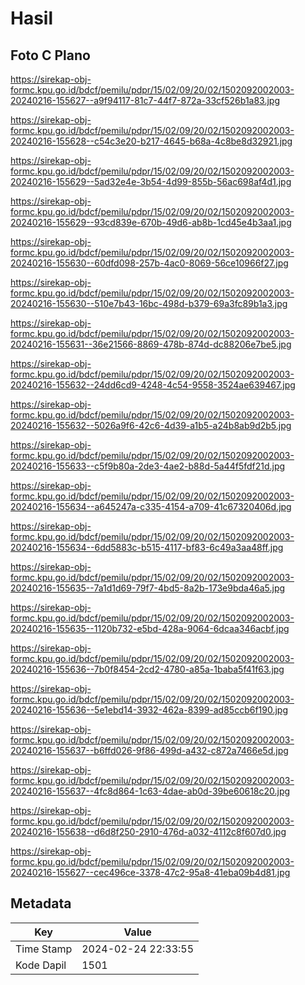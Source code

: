 # Hasil

## Foto C Plano

https://sirekap-obj-formc.kpu.go.id/bdcf/pemilu/pdpr/15/02/09/20/02/1502092002003-20240216-155627--a9f94117-81c7-44f7-872a-33cf526b1a83.jpg

https://sirekap-obj-formc.kpu.go.id/bdcf/pemilu/pdpr/15/02/09/20/02/1502092002003-20240216-155628--c54c3e20-b217-4645-b68a-4c8be8d32921.jpg

https://sirekap-obj-formc.kpu.go.id/bdcf/pemilu/pdpr/15/02/09/20/02/1502092002003-20240216-155629--5ad32e4e-3b54-4d99-855b-56ac698af4d1.jpg

https://sirekap-obj-formc.kpu.go.id/bdcf/pemilu/pdpr/15/02/09/20/02/1502092002003-20240216-155629--93cd839e-670b-49d6-ab8b-1cd45e4b3aa1.jpg

https://sirekap-obj-formc.kpu.go.id/bdcf/pemilu/pdpr/15/02/09/20/02/1502092002003-20240216-155630--60dfd098-257b-4ac0-8069-56ce10966f27.jpg

https://sirekap-obj-formc.kpu.go.id/bdcf/pemilu/pdpr/15/02/09/20/02/1502092002003-20240216-155630--510e7b43-16bc-498d-b379-69a3fc89b1a3.jpg

https://sirekap-obj-formc.kpu.go.id/bdcf/pemilu/pdpr/15/02/09/20/02/1502092002003-20240216-155631--36e21566-8869-478b-874d-dc88206e7be5.jpg

https://sirekap-obj-formc.kpu.go.id/bdcf/pemilu/pdpr/15/02/09/20/02/1502092002003-20240216-155632--24dd6cd9-4248-4c54-9558-3524ae639467.jpg

https://sirekap-obj-formc.kpu.go.id/bdcf/pemilu/pdpr/15/02/09/20/02/1502092002003-20240216-155632--5026a9f6-42c6-4d39-a1b5-a24b8ab9d2b5.jpg

https://sirekap-obj-formc.kpu.go.id/bdcf/pemilu/pdpr/15/02/09/20/02/1502092002003-20240216-155633--c5f9b80a-2de3-4ae2-b88d-5a44f5fdf21d.jpg

https://sirekap-obj-formc.kpu.go.id/bdcf/pemilu/pdpr/15/02/09/20/02/1502092002003-20240216-155634--a645247a-c335-4154-a709-41c67320406d.jpg

https://sirekap-obj-formc.kpu.go.id/bdcf/pemilu/pdpr/15/02/09/20/02/1502092002003-20240216-155634--6dd5883c-b515-4117-bf83-6c49a3aa48ff.jpg

https://sirekap-obj-formc.kpu.go.id/bdcf/pemilu/pdpr/15/02/09/20/02/1502092002003-20240216-155635--7a1d1d69-79f7-4bd5-8a2b-173e9bda46a5.jpg

https://sirekap-obj-formc.kpu.go.id/bdcf/pemilu/pdpr/15/02/09/20/02/1502092002003-20240216-155635--1120b732-e5bd-428a-9064-6dcaa346acbf.jpg

https://sirekap-obj-formc.kpu.go.id/bdcf/pemilu/pdpr/15/02/09/20/02/1502092002003-20240216-155636--7b0f8454-2cd2-4780-a85a-1baba5f41f63.jpg

https://sirekap-obj-formc.kpu.go.id/bdcf/pemilu/pdpr/15/02/09/20/02/1502092002003-20240216-155636--5e1ebd14-3932-462a-8399-ad85ccb6f190.jpg

https://sirekap-obj-formc.kpu.go.id/bdcf/pemilu/pdpr/15/02/09/20/02/1502092002003-20240216-155637--b6ffd026-9f86-499d-a432-c872a7466e5d.jpg

https://sirekap-obj-formc.kpu.go.id/bdcf/pemilu/pdpr/15/02/09/20/02/1502092002003-20240216-155637--4fc8d864-1c63-4dae-ab0d-39be60618c20.jpg

https://sirekap-obj-formc.kpu.go.id/bdcf/pemilu/pdpr/15/02/09/20/02/1502092002003-20240216-155638--d6d8f250-2910-476d-a032-4112c8f607d0.jpg

https://sirekap-obj-formc.kpu.go.id/bdcf/pemilu/pdpr/15/02/09/20/02/1502092002003-20240216-155627--cec496ce-3378-47c2-95a8-41eba09b4d81.jpg


## Metadata

| Key        | Value               |
| ---------- | ------------------- |
| Time Stamp | 2024-02-24 22:33:55 |
| Kode Dapil | 1501                |




